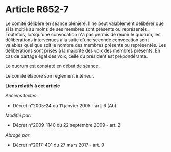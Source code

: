 # Article R652-7

Le comité délibère en séance plénière. Il ne peut valablement délibérer que si la moitié au moins de ses membres sont
présents ou représentés. Toutefois, lorsqu'une convocation n'a pas permis de réunir le quorum, les délibérations intervenues
à la suite d'une seconde convocation sont valables quel que soit le nombre des membres présents ou représentés. Les
délibérations sont prises à la majorité des voix des membres présents. En cas de partage égal des voix, celle du président
est prépondérante.

Le quorum est constaté en début de séance. 

Le comité élabore son règlement intérieur.

**Liens relatifs à cet article**

_Anciens textes_:

  - Décret n°2005-24 du 11 janvier 2005 - art. 6 (Ab)

_Modifié par_:

  - Décret n°2009-1140 du 22 septembre 2009 - art. 2

_Abrogé par_:

  - Décret n°2017-401 du 27 mars 2017 - art. 9
